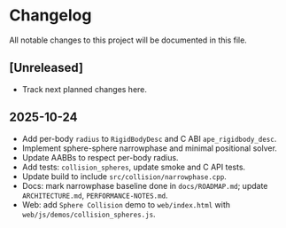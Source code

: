 # Changelog

All notable changes to this project will be documented in this file.

## [Unreleased]

- Track next planned changes here.

## 2025-10-24

- Add per-body `radius` to `RigidBodyDesc` and C ABI `ape_rigidbody_desc`.
- Implement sphere-sphere narrowphase and minimal positional solver.
- Update AABBs to respect per-body radius.
- Add tests: `collision_spheres`, update smoke and C API tests.
- Update build to include `src/collision/narrowphase.cpp`.
- Docs: mark narrowphase baseline done in `docs/ROADMAP.md`; update `ARCHITECTURE.md`, `PERFORMANCE-NOTES.md`.
- Web: add `Sphere Collision` demo to `web/index.html` with `web/js/demos/collision_spheres.js`.
